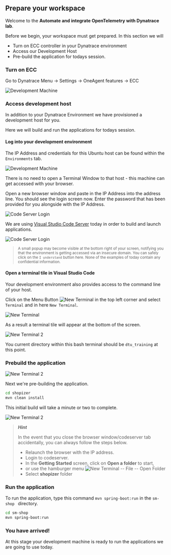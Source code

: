## Prepare your workspace

Welcome to the **Automate and integrate OpenTelemetry with Dynatrace lab**.

Before we begin, your workspace must get prepared. In this section we will

- Turn on ECC controller in your Dynatrace environment
- Access our Development Host
- Pre-build the application for todays session.

### Turn on ECC

Go to Dynatrace Menu -> Settings -> OneAgent features -> ECC

![Development Machine](../../../assets/images/ubuntu.png)

### Access development host

In addition to your Dynatrace Environment we have provisioned a development host for you.

Here we will build and run the applications for todays session.

#### Log into your development environment

The IP Address and credentials for this Ubuntu host can be found within the `Environments` tab.

![Development Machine](../../../assets/images/ubuntu.png)

There is no need to open a Terminal Window to that host - this machine can get accessed with your browser.

Open a new browser window and paste in the IP Address into the address line. You should see the login screen now. Enter the password that has been provided for you alongside with the IP Address.

![Code Server Login](../../../assets/images/code-server-login.png)

We are using <a href="https://github.com/coder/code-server" target="_blank">Visual Studio Code Server</a> today in order to build and launch applications.

![Code Server Login](../../../assets/images/vs-code-first.png)

> <sub>A small popup may become visible at the bottom right of your screen, notifying you that the environment is getting accessed via an insecure domain. You can safely click on the ``I understand`` button here. None of the examples of today contain any confidential information.</sub>

#### Open a terminal tile in Visual Studio Code
Your development environment also provides access to the command line of your host.

Click on the Menu Button ![New Terminal](../../../assets/images/menu-button.png) in the top left corner and select `Terminal` and in here `New Terminal`.

![New Terminal](../../../assets/images/new-terminal.gif)

As a result a terminal tile will appear at the bottom of the screen.

![New Terminal 2](../../../assets/images/new-terminal-2.png)

You current directory within this bash terminal should be `dtu_training` at this point.

### Prebuild the application

![New Terminal 2](../../../assets/images/cd-shopizer.png)

Next we're pre-building the application.

```bash
cd shopizer
mvn clean install
```

This initial build will take a minute or two to complete.

![New Terminal 2](../../../assets/images/mvn-clean-install.png)

> ***Hint***
>
> In the event that you close the browser window/codeserver tab accidentally, you can always follow the steps below.
> 
> - Relaunch the browser with the IP address.
> - Login to codeserver.
> - In the **Getting Started** screen, click on **Open a folder** to start,
> - or use the hamburger menu ![New Terminal](../../../assets/images/menu-button.png) -- File -- Open Folder
> - Select **shopizer** folder 

### Run the application

To run the application, type this command `mvn spring-boot:run` in the `sm-shop ` directory.

```bash
cd sm-shop
mvn spring-boot:run
```



### You have arrived!

At this stage your development machine is ready to run the applications we are going to use today.